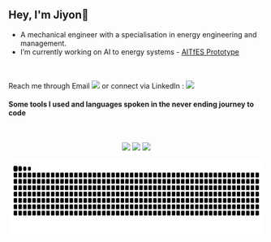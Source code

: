 ## Hey, I'm Jiyon👋
- A mechanical engineer with a specialisation in energy engineering and management. 
- I’m currently working on AI to energy systems - [AITfES Prototype](https://aitfes.vercel.app)
<br>
<br>
Reach me through Email       <a href="mailto:jiyonpj2501@gmail.com" target="_blank"><img width=18 src="https://skillicons.dev/icons?i=gmail&theme=light" /></a> or connect via LinkedIn     :  <a href="https://linkedin.com/in/jiyon" target="_blank"> <img width=18 src="https://skillicons.dev/icons?i=linkedin&theme=light"/></a>

#### Some tools I used and languages spoken in the never ending journey to code
<br>
<div align="center">
  <p align="center">
  <img src="https://skillicons.dev/icons?i=git,html,js,css,python,svelte,bash,cpp,md,npm,powershell,ts" />
  <img src="https://skillicons.dev/icons?i=github,matlab,autocad,blender,codepen,netlify,nodejs,notion,vercel,vscode" />
  <img src="https://skillicons.dev/icons?i=obsidian,ps,pycharm,qt,stackoverflow,supabase,vscodium" />
  </p>
</div>

  <div align=center>
    <picture>
      <source media="(prefers-color-scheme: dark)" srcset="https://raw.githubusercontent.com/thenewlegend/thenewlegend/output/github-contribution-grid-snake-dark.svg" />
      <source media="(prefers-color-scheme: light)" srcset="https://raw.githubusercontent.com/thenewlegend/thenewlegend/output/github-contribution-grid-snake.svg" />
      <img align=top height=150 alt="github-snake" src="https://raw.githubusercontent.com/thenewlegend/thenewlegend/output/github-contribution-grid-snake.svg" />
    </picture>
  </div>
